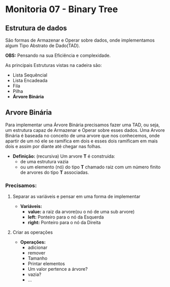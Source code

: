 # Monitoria 07 - Binary Tree


## Estrutura de dados
São formas de Armazenar e Operar sobre dados, onde implementamos algum Tipo Abstrato de Dado(TAD).


**OBS:** Pensando na sua Eficiência e complexidade.

As principais Estruturas vistas na cadeira são:
* Lista Sequêncial
* Lista Encadeada
* Fila
* Pilha
* **Árvore Binária**

## Arvore Binária
Para implementar uma Árvore Binária precisamos fazer uma TAD, ou seja, um estrutura capaz de Armazenar e Operar sobre esses dados. Uma Arvore Binária é baseada no conceito de uma arvore que nos conhecemos, onde apartir de um nó ele se ramifica em dois e esses dois ramificam em mais dois e assim por diante até chegar nas folhas.

* **Definição:** (recursiva) Um arvore **T** é construida:
    * de uma estrutura vazia
    * ou um elemento (nó) do tipo **T** chamado raiz com um número finito de arvores do tipo **T** associadas.

### Precisamos:
1. Separar as variáveis e pensar em uma forma de implementar
    * **Variáveis:**
        * **value:** a raiz da arvore(ou o nó de uma sub arvore)
        * **left:** Ponteiro para o nó da Esquerda
        * **right:** Ponteiro para o nó da Direita

2. Criar as operações 
    * **Operações:**
        * adicionar
        * remover
        * Tamanho
        * Printar elementos
        * Um valor pertence a árvore?
        * vazia?
        * ...